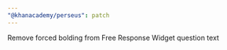 ```yaml
---
"@khanacademy/perseus": patch
---
```


Remove forced bolding from Free Response Widget question text
